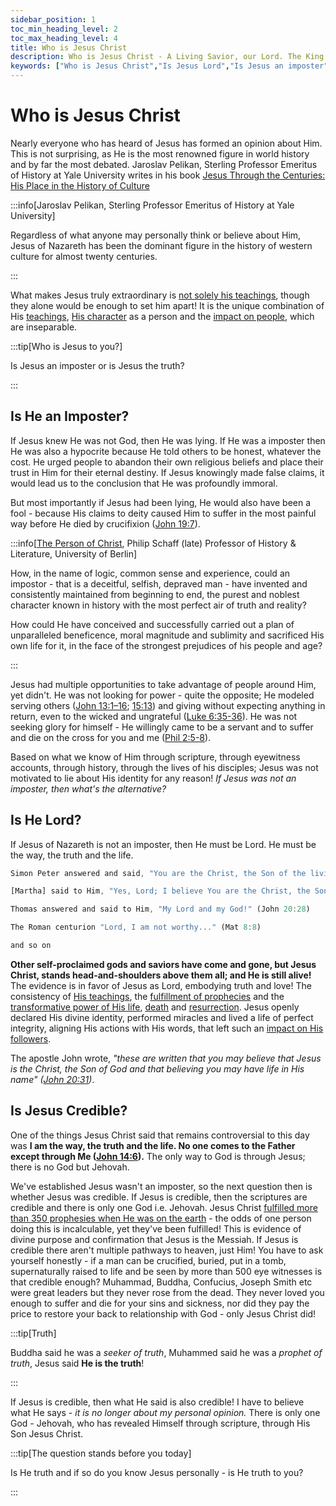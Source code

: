 ```yaml
---
sidebar_position: 1
toc_min_heading_level: 2
toc_max_heading_level: 4
title: Who is Jesus Christ
description: Who is Jesus Christ - A Living Savior, our Lord. The King of Kings! He is the way, the truth and the life - the only way to God. He suffered and bled for you and me; Jesus died on the cross and rose again to restore man to God!
keywords: ["Who is Jesus Christ","Is Jesus Lord","Is Jesus an imposter","Is Jesus alive","Is Jesus credible","experience Jesus now"]
---
```


# Who is Jesus Christ

Nearly everyone who has heard of Jesus has formed an opinion about Him. This is not surprising,
as He is the most renowned figure in world history and by far the most debated. Jaroslav
Pelikan, Sterling Professor Emeritus of History at Yale University writes in his book
[Jesus Through the Centuries: His Place in the History of Culture](https://www.amazon.com/Jesus-Through-Centuries-History-Culture/dp/0300079877)

:::info[Jaroslav Pelikan, Sterling Professor Emeritus of History at Yale University]

Regardless of what anyone may personally think or believe about Him, Jesus of Nazareth has been the
dominant figure in the history of western culture for almost twenty centuries.

:::

What makes Jesus truly extraordinary is [not solely his teachings](./crediblilty/teachings-of-jesus.md),
though they alone would be enough to set him apart! It is the unique combination of
His [teachings](./crediblilty/teachings-of-jesus.md), [His character](./crediblilty/why-jesus-came.md)
as a person and the [impact on people](./crediblilty/the-martyrs.md), which are inseparable.

:::tip[Who is Jesus to you?]

Is Jesus an imposter or is Jesus the truth?

:::

## Is He an Imposter?

If Jesus knew He was not God, then He was lying. If He was a imposter then He was also
a hypocrite because He told others to be honest, whatever the cost. He urged people to abandon
their own religious beliefs and place their trust in Him for their eternal destiny. If Jesus
knowingly made false claims, it would lead us to the conclusion that He was profoundly immoral. 

But most importantly if Jesus had been lying, He would also have been a fool - because His claims
to deity caused Him to suffer in the most painful way before He died by 
crucifixion ([John 19:7](https://www.biblegateway.com/passage/?search=John%2019%3A7&version=NKJV)).

:::info[[The Person of Christ](https://www.amazon.com/Person-Christ-Perfection-Humanity-Divinity/dp/1113222034), Philip Schaff (late) Professor of History & Literature, University of Berlin]

How, in the name of logic, common sense and experience, could an impostor - that is a
deceitful, selfish, depraved man - have invented and consistently maintained from beginning to
end, the purest and noblest character known in history with the most perfect air of truth
and reality? 

How could He have conceived and successfully carried out a plan of unparalleled beneficence,
moral magnitude and sublimity and sacrificed His own life for it, in the face of the strongest
prejudices of his people and age?

:::

Jesus had multiple opportunities to take advantage of people around Him, yet didn't. He was not
looking for power - quite the opposite; He modeled serving others
([John 13:1–16](https://www.biblegateway.com/passage/?search=John%2013%3A1%E2%80%9316&version=NKJV);
[15:13](https://www.biblegateway.com/passage/?search=John%2015%3A13&version=NKJV)) and
giving without expecting anything in return, even to the wicked and ungrateful
([Luke 6:35-36](https://www.biblegateway.com/passage/?search=Luke%206%3A35-36&version=NKJV)).
He was not seeking glory for himself - He willingly came to be a servant and to suffer and die
on the cross for you and me ([Phil 2:5-8](https://www.biblegateway.com/passage/?search=Philippians%202%3A5-8&version=NKJV)).

Based on what we know of Him through scripture, through eyewitness accounts, through history,
through the lives of his disciples; Jesus was not motivated to lie about His identity for any
reason!  *If Jesus was not an imposter, then what's the alternative?*

## Is He Lord?

If Jesus of Nazareth is not an imposter, then He must be Lord. He must be the way, the truth
and the life.

```js 
Simon Peter answered and said, "You are the Christ, the Son of the living God." (Mat 16:13-20)

[Martha] said to Him, "Yes, Lord; I believe You are the Christ, the Son of God ..." (John 11:27)

Thomas answered and said to Him, "My Lord and my God!" (John 20:28) 

The Roman centurion "Lord, I am not worthy..." (Mat 8:8)

and so on 
```

**Other self-proclaimed gods and saviors have come and gone, but Jesus Christ, stands
head-and-shoulders above them all; and He is still alive!** The evidence is in favor of Jesus as Lord,
embodying truth and love! The consistency of [His teachings](./crediblilty/teachings-of-jesus.md),
the [fulfillment of prophecies](./crediblilty/prophecies-fulfilled.md) and the [transformative power of
His life](./because-he-lives/i-can-face-tomorrow.md), [death](./crediblilty/the-crucifixion.mdx) and
[resurrection](./crediblilty/is-jesus-alive.md). Jesus openly declared
His divine identity, performed miracles and lived a life of perfect integrity, aligning
His actions with His words, that left such an [impact on His followers](./crediblilty/the-martyrs.md).

The apostle John wrote, *"these are written that you may believe that Jesus is the Christ, the
Son of God and that believing you may have life in His name"
([John 20:31](https://www.biblegateway.com/passage/?search=John%2020%3A30-31&version=NKJV))*.

## Is Jesus Credible?

One of the things Jesus Christ said that remains controversial to this day was **I am the way,
the truth and the life. No one comes to the Father except through Me
([John 14:6](https://www.biblegateway.com/passage/?search=John%2014%3A6&version=NKJV)).** The only
way to God is through Jesus; there is no God but Jehovah. 

We've established Jesus wasn't an imposter, so the next question then is whether Jesus was credible.
If Jesus is credible, then the scriptures are credible and there is only one God i.e. Jehovah. Jesus Christ
[fulfilled more than 350 prophesies when He was on the earth](./crediblilty/prophecies-fulfilled.md) -
the odds of one person doing this is incalculable, yet they've been fulfilled! This is evidence
of divine purpose and confirmation that Jesus is the Messiah. If Jesus is credible there aren't
multiple pathways to heaven, just Him! You have to ask yourself honestly - if a man can be crucified,
buried, put in a tomb, supernaturally raised to life and be seen by more than 500 eye witnesses
is that credible enough? Muhammad, Buddha, Confucius, Joseph Smith etc were great leaders but they never
rose from the dead. They never loved you enough to suffer and die for your sins and sickness,
nor did they pay the price to restore your back to relationship with God - only Jesus Christ did!

:::tip[Truth]

Buddha said he was a *seeker of truth*, Muhammed said he was a *prophet of truth*,
Jesus said **He is the truth**!

:::

If Jesus is credible, then what He said is also credible! I have to believe what He says - *it
is no longer about my personal opinion.* There is only one God - Jehovah, who has revealed Himself
through scripture, through His Son Jesus Christ.

:::tip[The question stands before you today]

Is He truth and if so do you know Jesus personally - is He truth to you?

:::

